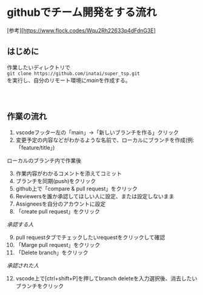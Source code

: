 # githubでチーム開発をする流れ  

[参考][https://www.flock.codes/Wqu2Rh22633p4dFdnG3E]

## はじめに 

作業したいディレクトリで  
`git clone https://github.com/inatai/super_tsp.git`  
を実行し、自分のリモート環境に*main*を作成する。  
　  
　  


## 作業の流れ

1. vscodeフッター左の「main」→「新しいブランチを作る」クリック  
2. 変更予定の内容などがわかるような名前で、ローカルにブランチを作成(例:「feature/title」)  
  
 ローカルのブランチ内で作業後  
   
3. 作業内容がわかるコメントを添えてコミット  
4. ブランチを同期(push)をクリック  
5. github上で「compare & pull request」をクリック  
6. Reviewersを誰か承認してほしい人に設定、または設定しないまま  
7. Assigneesを自分のアカウントに設定  
8. 「create pull request」をクリック  
  
*承認する人*  

9. pull requestタブでチェックしたいrequestをクリックして確認  
10. 「Marge pull request」をクリック  
11. 「Delete branch」をクリック  

*承認された人*  

12. vscode上で[ctrl+shift+P]を押してbranch deleteを入力選択後、消去したいブランチをクリック  